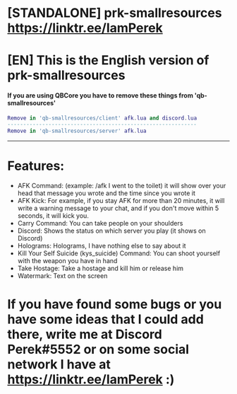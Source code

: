 # [STANDALONE] prk-smallresources https://linktr.ee/IamPerek

# [EN] This is the English version of prk-smallresources

#### If you are using QBCore you have to remove these things from 'qb-smallresources'
```lua
Remove in 'qb-smallresources/client' afk.lua and discord.lua
------------------------------------------------------------
Remove in 'qb-smallresources/server' afk.lua
```
------------------------------------------------------------

# Features:

- AFK Command: (example: /afk I went to the toilet) it will show over your head that message you wrote and the time since you wrote it
- AFK Kick: For example, if you stay AFK for more than 20 minutes, it will write a warning message to your chat, and if you don't move within 5 seconds, it will kick you.
- Carry Command: You can take people on your shoulders
- Discord: Shows the status on which server you play (it shows on Discord)
- Holograms: Holograms, I have nothing else to say about it
- Kill Your Self Suicide (kys_suicide) Command: You can shoot yourself with the weapon you have in hand
- Take Hostage: Take a hostage and kill him or release him
- Watermark: Text on the screen

# If you have found some bugs or you have some ideas that I could add there, write me at Discord Perek#5552 or on some social network I have at https://linktr.ee/IamPerek :)
